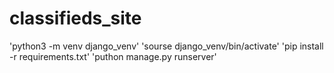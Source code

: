 # classifieds_site
'python3 -m venv django_venv'
'sourse django_venv/bin/activate'
'pip install -r requirements.txt'
'puthon manage.py runserver'